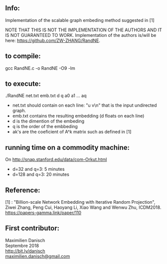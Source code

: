 
## Info:
Implementation of the scalable graph embeding method suggested in [1]

NOTE THAT THIS IS NOT THE IMPLEMENTATION OF THE AUTHORS AND IT IS NOT GUARANTEED TO WORK.
Implementation of the authors is/will be here: https://github.com/ZW-ZHANG/RandNE.

## to compile:

gcc RandNE.c -o RandNE -O9 -lm

## to execute:

./RandNE net.txt emb.txt d q a0 a1 ... aq
- net.txt should contain on each line: "u v\n" that is the input undirected graph.
- emb.txt contains the resulting embedding (d floats on each line)
- d is the dimention of the embeding
- q is the order of the embbeding
- ak's are the coeficient of A^k matrix such as defined in [1]

## running time on a commodity machine:

On http://snap.stanford.edu/data/com-Orkut.html
- d=32 and q=3: 5 minutes
- d=128 and q=3: 20 minutes


## Reference:
[1] : "Billion-scale Network Embedding with Iterative Random Projection", Ziwei Zhang, Peng Cui, Haoyang Li, Xiao Wang and Wenwu Zhu, ICDM2018. https://papers-gamma.link/paper/110

## First contributor:
Maximilien Danisch  
Septembre 2018  
http://bit.ly/danisch  
maximilien.danisch@gmail.com

